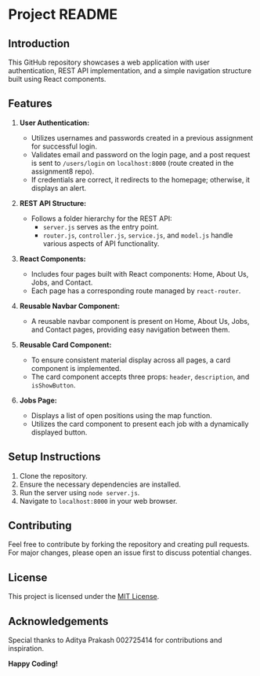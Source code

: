 # Project README

## Introduction
This GitHub repository showcases a web application with user authentication, REST API implementation, and a simple navigation structure built using React components.

## Features

1. **User Authentication:**
   - Utilizes usernames and passwords created in a previous assignment for successful login.
   - Validates email and password on the login page, and a post request is sent to `/users/login` on `localhost:8000` (route created in the assignment8 repo).
   - If credentials are correct, it redirects to the homepage; otherwise, it displays an alert.

2. **REST API Structure:**
   - Follows a folder hierarchy for the REST API:
     - `server.js` serves as the entry point.
     - `router.js`, `controller.js`, `service.js`, and `model.js` handle various aspects of API functionality.

3. **React Components:**
   - Includes four pages built with React components: Home, About Us, Jobs, and Contact.
   - Each page has a corresponding route managed by `react-router`.

4. **Reusable Navbar Component:**
   - A reusable navbar component is present on Home, About Us, Jobs, and Contact pages, providing easy navigation between them.

5. **Reusable Card Component:**
   - To ensure consistent material display across all pages, a card component is implemented.
   - The card component accepts three props: `header`, `description`, and `isShowButton`.
   
6. **Jobs Page:**
   - Displays a list of open positions using the map function.
   - Utilizes the card component to present each job with a dynamically displayed button.

## Setup Instructions
1. Clone the repository.
2. Ensure the necessary dependencies are installed.
3. Run the server using `node server.js`.
4. Navigate to `localhost:8000` in your web browser.

## Contributing
Feel free to contribute by forking the repository and creating pull requests. For major changes, please open an issue first to discuss potential changes.

## License
This project is licensed under the [MIT License](LICENSE).

## Acknowledgements
Special thanks to Aditya Prakash 002725414 for contributions and inspiration.

**Happy Coding!**
